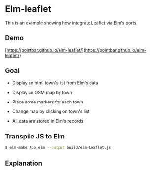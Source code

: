 # Elm-leaflet
This is an example showing how integrate Leaflet via Elm's ports.

## Demo

[https://pointbar.github.io/elm-leaflet/](https://pointbar.github.io/elm-leaflet/)

## Goal
- Display an html town's list from Elm's data
- Display an OSM map by town
- Place some markers for each town
- Change map by clicking on town's list

- All data are stored in Elm's records


## Transpile JS to Elm

```bash
$ elm-make App.elm --output build/elm-Leaflet.js
```

## Explanation
